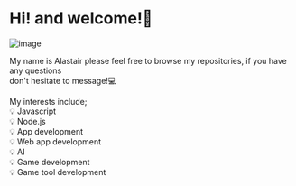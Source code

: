 # Hi! and welcome!👋
![image](https://cdn.discordapp.com/attachments/1066186079440478248/1067685417224253471/2afcc86f-661b-47a8-9d6e-534c3f4e9df0.jpg)

 My name is Alastair please feel free to browse my repositories, if you have any questions <br>
 don't hesitate to message!💻

My interests include;<br>
💡 Javascript<br>
💡 Node.js<br>
💡 App development<br>
💡 Web app development<br>
💡 AI<br>
💡 Game development<br>
💡 Game tool development<br>

